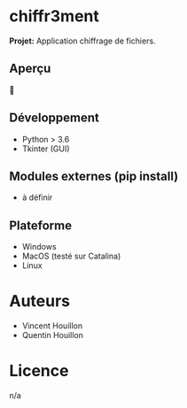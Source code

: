 # chiffr3ment
**Projet:** Application chiffrage de fichiers.

## Aperçu
:art:

## Développement
- Python > 3.6
- Tkinter (GUI)

## Modules externes (pip install)
- à définir

## Plateforme
- Windows
- MacOS (testé sur Catalina)
- Linux

# Auteurs
- Vincent Houillon
- Quentin Houillon

# Licence
n/a

